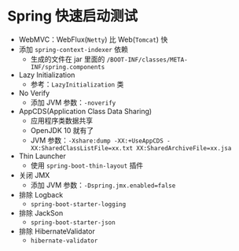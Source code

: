 # Spring 快速启动测试
- WebMVC：WebFlux(`Netty`) 比 Web(`Tomcat`) 快
- 添加 `spring-context-indexer` 依赖
  - 生成的文件在 jar 里面的 `/BOOT-INF/classes/META-INF/spring.components`
- Lazy Initialization
  - 参考：`LazyInitialization` 类
- No Verify
  - 添加 JVM 参数：`-noverify`
- AppCDS(Application Class Data Sharing)
  - 应用程序类数据共享
  - OpenJDK 10 就有了
  - JVM 参数：`-Xshare:dump -XX:+UseAppCDS -XX:SharedClassListFile=xx.txt XX:SharedArchiveFile=xx.jsa`
- Thin Launcher
  - 使用 `spring-boot-thin-layout` 插件
- 关闭 JMX
  - 添加 JVM 参数：`-Dspring.jmx.enabled=false`
- 排除 Logback
  - `spring-boot-starter-logging`
- 排除 JackSon
  - `spring-boot-starter-json`
- 排除 HibernateValidator
  - `hibernate-validator`  